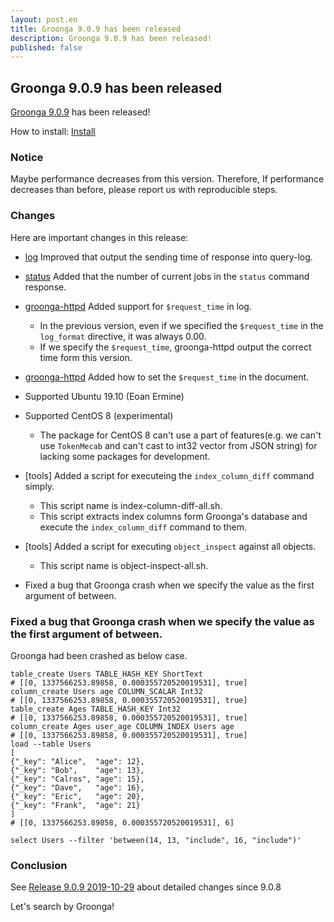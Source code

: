 ```yaml
---
layout: post.en
title: Groonga 9.0.9 has been released
description: Groonga 9.0.9 has been released!
published: false
---
```


## Groonga 9.0.9 has been released

[Groonga 9.0.9](/docs/news.html#release-9-0-9) has been released!

How to install: [Install](/docs/install.html)

### Notice

Maybe performance decreases from this version.
Therefore, If performance decreases than before, please report us with reproducible steps.

### Changes

Here are important changes in this release:

* [log](/docs/reference/log.html) Improved that output the sending time of response into query-log.

* [status](/docs/reference/commands/status.html) Added that the number of current jobs in the ``status`` command response.

* [groonga-httpd](/docs/reference/executables/groonga-httpd.html) Added support for ``$request_time`` in log.

  * In the previous version, even if we specified the ``$request_time`` in the ``log_format`` directive, it was always 0.00.
  * If we specify the ``$request_time``, groonga-httpd output the correct time form this version.

* [groonga-httpd](/docs/reference/executables/groonga-httpd.html) Added how to set the ``$request_time`` in the document.

* Supported Ubuntu 19.10 (Eoan Ermine)

* Supported CentOS 8 (experimental)

  * The package for CentOS 8 can't use a part of features(e.g. we can't use ``TokenMecab`` and can't cast to int32 vector from JSON string) for lacking some packages for development.

* [tools] Added a script for executeing the ``index_column_diff`` command simply.

  * This script name is index-column-diff-all.sh.
  * This script extracts index columns form Groonga's database and execute the ``index_column_diff`` command to them.

* [tools] Added a script for executing ``object_inspect`` against all objects.

  * This script name is object-inspect-all.sh.

* Fixed a bug that Groonga crash when we specify the value as the first argument of between.

### Fixed a bug that Groonga crash when we specify the value as the first argument of between.

Groonga had been crashed as below case.

```
table_create Users TABLE_HASH_KEY ShortText
# [[0, 1337566253.89858, 0.000355720520019531], true]
column_create Users age COLUMN_SCALAR Int32
# [[0, 1337566253.89858, 0.000355720520019531], true]
table_create Ages TABLE_HASH_KEY Int32
# [[0, 1337566253.89858, 0.000355720520019531], true]
column_create Ages user_age COLUMN_INDEX Users age
# [[0, 1337566253.89858, 0.000355720520019531], true]
load --table Users
[
{"_key": "Alice",  "age": 12},
{"_key": "Bob",    "age": 13},
{"_key": "Calros", "age": 15},
{"_key": "Dave",   "age": 16},
{"_key": "Eric",   "age": 20},
{"_key": "Frank",  "age": 21}
]
# [[0, 1337566253.89858, 0.000355720520019531], 6]

select Users --filter 'between(14, 13, "include", 16, "include")'
```

### Conclusion

See [Release 9.0.9 2019-10-29](/docs/news.html#release-9-0-9) about detailed changes since 9.0.8

Let's search by Groonga!
